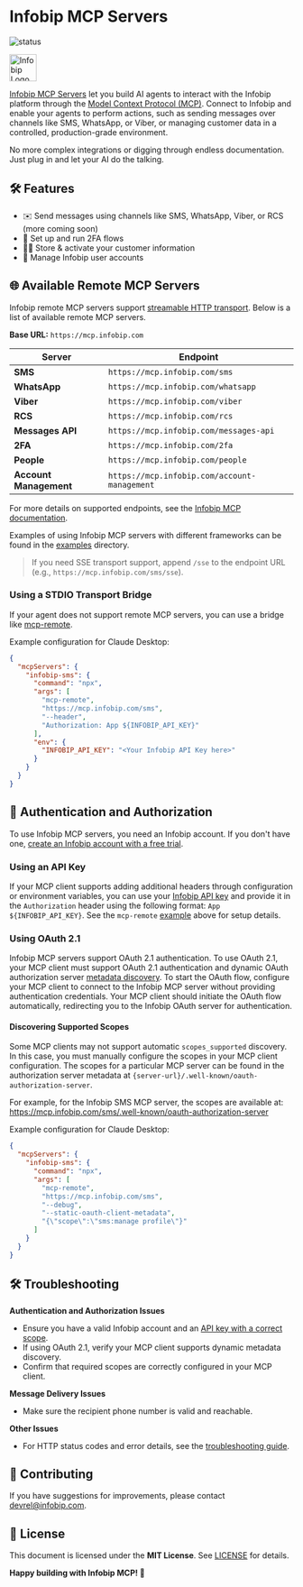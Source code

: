 # Infobip MCP Servers

![status](https://img.shields.io/badge/Status-Beta-fc6423)

<img src="https://cdn-web.infobip.com/uploads/2025/05/infobip-logo-horizontal-orange.png" alt="Infobip Logo" height="48" style="display:inline;vertical-align:middle;">

[Infobip MCP Servers](https://www.infobip.com/mcp) let you build AI agents to interact with the Infobip platform through the [Model Context Protocol (MCP)](https://modelcontextprotocol.io/docs).
Connect to Infobip and enable your agents to perform actions, such as sending messages over channels like SMS, WhatsApp, or Viber, or managing customer data in a controlled, production-grade environment.

No more complex integrations or digging through endless documentation. Just plug in and let your AI do the talking.


## 🛠️ Features

- ✉️ Send messages using channels like SMS, WhatsApp, Viber, or RCS (more coming soon)
- 📱 Set up and run 2FA flows
- 🧑‍💼 Store & activate your customer information
- 👤 Manage Infobip user accounts

## 🌐 Available Remote MCP Servers

Infobip remote MCP servers support [streamable HTTP transport](https://modelcontextprotocol.io/docs/learn/architecture#transport-layer).
Below is a list of available remote MCP servers.

**Base URL:** `https://mcp.infobip.com`

| Server                 | Endpoint                                     |
|------------------------|----------------------------------------------|
| **SMS**                | `https://mcp.infobip.com/sms`                |
| **WhatsApp**           | `https://mcp.infobip.com/whatsapp`           |
| **Viber**              | `https://mcp.infobip.com/viber`              |
| **RCS**                | `https://mcp.infobip.com/rcs`                |
| **Messages API**       | `https://mcp.infobip.com/messages-api`       |
| **2FA**                | `https://mcp.infobip.com/2fa`                |
| **People**             | `https://mcp.infobip.com/people`             |
| **Account Management** | `https://mcp.infobip.com/account-management` |

For more details on supported endpoints, see the [Infobip MCP documentation](https://www.infobip.com/mcp).

Examples of using Infobip MCP servers with different frameworks can be found in the [examples](./examples) directory.

> If you need SSE transport support, append `/sse` to the endpoint URL (e.g., `https://mcp.infobip.com/sms/sse`).

### Using a STDIO Transport Bridge

If your agent does not support remote MCP servers, you can use a bridge like [mcp-remote](https://github.com/geelen/mcp-remote).

Example configuration for Claude Desktop:

```json
{
  "mcpServers": {
    "infobip-sms": {
      "command": "npx",
      "args": [
        "mcp-remote",
        "https://mcp.infobip.com/sms",
        "--header",
        "Authorization: App ${INFOBIP_API_KEY}"
      ],
      "env": {
        "INFOBIP_API_KEY": "<Your Infobip API Key here>"
      }
    }
  }
}
```

## 🔐 Authentication and Authorization

To use Infobip MCP servers, you need an Infobip account.
If you don't have one, [create an Infobip account with a free trial](https://infobip.com/signup).

### Using an API Key

If your MCP client supports adding additional headers through configuration or environment variables, you can use your [Infobip API key](https://www.infobip.com/docs/essentials/api-essentials/api-authentication#api-key-header) and provide it in the `Authorization` header using the following format: `App ${INFOBIP_API_KEY}`.
See the `mcp-remote` [example](#using-a-stdio-transport-bridge) above for setup details.

### Using OAuth 2.1

Infobip MCP servers support OAuth 2.1 authentication.
To use OAuth 2.1, your MCP client must support OAuth 2.1 authentication and dynamic OAuth authorization server [metadata discovery](https://modelcontextprotocol.io/specification/2025-06-18/basic/authorization#server-metadata-discovery).
To start the OAuth flow, configure your MCP client to connect to the Infobip MCP server without providing authentication credentials.
Your MCP client should initiate the OAuth flow automatically, redirecting you to the Infobip OAuth server for authentication.

#### Discovering Supported Scopes

Some MCP clients may not support automatic `scopes_supported` discovery.
In this case, you must manually configure the scopes in your MCP client configuration.
The scopes for a particular MCP server can be found in the authorization server metadata at `{server-url}/.well-known/oauth-authorization-server`.

For example, for the Infobip SMS MCP server, the scopes are available at:
https://mcp.infobip.com/sms/.well-known/oauth-authorization-server

Example configuration for Claude Desktop:

```json
{
  "mcpServers": {
    "infobip-sms": {
      "command": "npx",
      "args": [
        "mcp-remote",
        "https://mcp.infobip.com/sms",
        "--debug",
        "--static-oauth-client-metadata",
        "{\"scope\":\"sms:manage profile\"}"
      ]
    }
  }
}
```

## 🛠️ Troubleshooting

**Authentication and Authorization Issues**
- Ensure you have a valid Infobip account and an [API key with a correct scope](https://www.infobip.com/docs/essentials/api-essentials/api-authentication#api-scopes-on-basic-auth-basic).
- If using OAuth 2.1, verify your MCP client supports dynamic metadata discovery.
- Confirm that required scopes are correctly configured in your MCP client.

**Message Delivery Issues**
- Make sure the recipient phone number is valid and reachable.

**Other Issues**
- For HTTP status codes and error details, see the [troubleshooting guide](https://www.infobip.com/docs/essentials/api-essentials/response-status-and-error-codes#http-status-codes).

## 🤝 Contributing

If you have suggestions for improvements, please contact [devrel@infobip.com](mailto:devrel@infobip.com).

## 📄 License

This document is licensed under the **MIT License**. See [LICENSE](LICENSE) for details.

**Happy building with Infobip MCP! 🚀**
